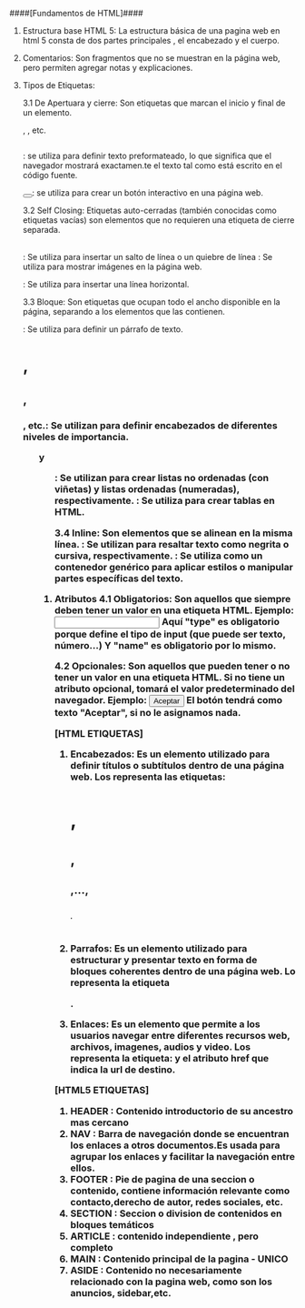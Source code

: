 ####[Fundamentos de HTML]####


1. Estructura base  HTML 5: 
   La estructura básica de una pagina web en html 5 consta de dos partes principales , el encabezado y el cuerpo.

2. Comentarios: 
   Son fragmentos  que no se muestran en la  página web, pero permiten agregar notas y explicaciones.

3. Tipos de Etiquetas:

   3.1 De Apertuara y cierre: 
       Son etiquetas que marcan el inicio y final de un elemento.
       <p></p> , <a></a> , etc.
      <pre></pre> : se utiliza para definir texto preformateado, lo que significa que el navegador mostrará exactamen.te el texto tal como está escrito en el código fuente.
      <button></button>: se utiliza para crear un botón interactivo en una página web.

   3.2 Self Closing: 
      Etiquetas auto-cerradas (también conocidas como etiquetas vacías) son elementos que no requieren una etiqueta de cierre separada.

      </br>: Se utiliza para insertar un salto de línea o un quiebre de línea
      </img>: Se utiliza para mostrar imágenes en la página web.
      </hr>: Se utiliza para insertar una línea horizontal.
   

   3.3 Bloque: Son etiquetas que ocupan  todo el ancho disponible en la página, separando a los elementos que las contienen.

   <p>: Se utiliza para definir un párrafo de texto.
   <h1>, <h2>, <h3>, etc.: Se utilizan para definir encabezados de diferentes niveles de importancia.
   <ul> y <ol>: Se utilizan para crear listas no ordenadas (con viñetas) y listas ordenadas (numeradas), respectivamente.
   <table>: Se utiliza para crear tablas en HTML.

   3.4 Inline: Son  elementos que se alinean en la misma línea.
    <strong>: Se utilizan para resaltar texto como negrita o cursiva, respectivamente.
    <span>: Se utiliza como un contenedor genérico para aplicar estilos o manipular partes específicas del texto.

4. Atributos
   4.1 Obligatorios: Son aquellos que siempre deben tener un valor en una etiqueta HTML.
   Ejemplo: <input type="text" name="nombre">
            Aquí "type" es obligatorio porque define el tipo de input (que puede ser texto, número...)
            Y "name" es obligatorio por lo mismo.

    4.2 Opcionales: Son aquellos que pueden tener o no tener un valor en una etiqueta HTML.
               Si no tiene un atributo opcional, tomará el valor predeterminado del navegador.
              Ejemplo: <button>Aceptar</button>
                      El botón tendrá como texto "Aceptar", si no le asignamos nada.

[HTML ETIQUETAS]

1. Encabezados: Es un elemento utilizado para definir títulos o subtítulos dentro de una página web. Los representa las etiquetas: <h1>, <h2>, <h3>,...,<h6>.

2. Parrafos: Es un elemento utilizado para estructurar y presentar texto en forma de bloques coherentes dentro de una página web. Lo representa la etiqueta <p>.

3. Enlaces: Es un elemento que permite a los usuarios navegar entre diferentes recursos web, archivos, imagenes, audios y video. Los representa la etiqueta: <a> y el atributo href que indica la url de destino.



[HTML5 ETIQUETAS]

1. HEADER : Contenido introductorio de su ancestro mas cercano
2. NAV : Barra de navegación donde se encuentran los enlaces  a otros documentos.Es usada para agrupar los enlaces y facilitar la navegación entre ellos.   
3. FOOTER : Pie de pagina de una seccion o contenido, contiene información relevante como contacto,derecho de autor, redes sociales, etc.
4. SECTION : Seccion o division de contenidos en bloques temáticos
5. ARTICLE : contenido independiente , pero completo
6. MAIN : Contenido principal de la pagina - UNICO
7. ASIDE : Contenido no necesariamente relacionado con la pagina web, como son los anuncios, sidebar,etc.